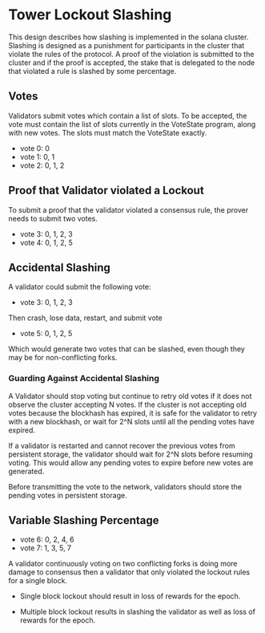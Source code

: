 # Tower Lockout Slashing

This design describes how slashing is implemented in the solana
cluster.  Slashing is designed as a punishment for participants in
the cluster that violate the rules of the protocol.  A proof of the
violation is submitted to the cluster and if the proof is accepted,
the stake that is delegated to the node that violated a rule is
slashed by some percentage.

## Votes

Validators submit votes which contain a list of slots.  To be
accepted, the vote must contain the list of slots currently in the
VoteState program, along with new votes.  The slots must match the
VoteState exactly.

* vote 0: 0
* vote 1: 0, 1
* vote 2: 0, 1, 2

## Proof that Validator violated a Lockout

To submit a proof that the validator violated a consensus rule, the
prover needs to submit two votes.

* vote 3: 0, 1, 2, 3
* vote 4: 0, 1, 2, 5

##  Accidental Slashing

A validator could submit the following vote:

* vote 3: 0, 1, 2, 3

Then crash, lose data, restart, and submit vote

* vote 5: 0, 1, 2, 5

Which would generate two votes that can be slashed, even though
they may be for non-conflicting forks.

###  Guarding Against Accidental Slashing

A Validator should stop voting but continue to retry old votes if
it does not observe the cluster accepting N votes.  If the cluster
is not accepting old votes because the blockhash has expired, it
is safe for the validator to retry with a new blockhash, or wait
for 2^N slots until all the pending votes have expired.

If a validator is restarted and cannot recover the previous votes
from persistent storage, the validator should wait for 2^N slots
before resuming voting.  This would allow any pending votes to
expire before new votes are generated.

Before transmitting the vote to the network, validators should store
the pending votes in persistent storage.

## Variable Slashing Percentage

* vote 6: 0, 2, 4, 6
* vote 7: 1, 3, 5, 7

A validator continuously voting on two conflicting forks is doing
more damage to consensus then a validator that only violated the
lockout rules for a single block.

* Single block lockout should result in loss of rewards for the
epoch.

* Multiple block lockout results in slashing the validator as well
as loss of rewards for the epoch.

